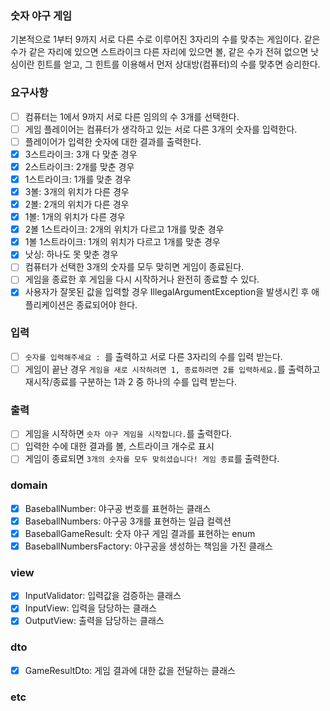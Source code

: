 ### 숫자 야구 게임

기본적으로 1부터 9까지 서로 다른 수로 이루어진 3자리의 수를 맞추는 게임이다.
같은 수가 같은 자리에 있으면 스트라이크 다른 자리에 있으면 볼, 같은 수가 전혀 없으면 낫싱이란 힌트를 얻고, 그 힌트를 이용해서 먼저 상대방(컴퓨터)의 수를 맞추면 승리한다.

### 요구사항

- [ ]  컴퓨터는 1에서 9까지 서로 다른 임의의 수 3개를 선택한다.
- [ ]  게임 플레이어는 컴퓨터가 생각하고 있는 서로 다른 3개의 숫자를 입력한다.
- [ ]  플레이어가 입력한 숫자에 대한 결과를 출력한다.
- [x]  3스트라이크: 3개 다 맞춘 경우
- [x]  2스트라이크: 2개를 맞춘 경우
- [x]  1스트라이크: 1개를 맞춘 경우
- [x]  3볼: 3개의 위치가 다른 경우
- [x]  2볼: 2개의 위치가 다른 경우
- [x]  1볼: 1개의 위치가 다른 경우
- [x]  2볼 1스트라이크: 2개의 위치가 다르고 1개를 맞춘 경우
- [x]  1볼 1스트라이크: 1개의 위치가 다르고 1개를 맞춘 경우
- [x]  낫싱: 하나도 못 맞춘 경우
- [ ]  컴퓨터가 선택한 3개의 숫자를 모두 맞히면 게임이 종료된다.
- [ ]  게임을 종료한 후 게임을 다시 시작하거나 완전히 종료할 수 있다.
- [x]  사용자가 잘못된 값을 입력할 경우 IllegalArgumentException을 발생시킨 후 애플리케이션은 종료되어야 한다.

### 입력

- [ ]  `숫자를 입력해주세요 : `를 출력하고 서로 다른 3자리의 수를 입력 받는다.
- [ ]  게임이 끝난 경우 `게임을 새로 시작하려면 1, 종료하려면 2를 입력하세요.`를 출력하고 재시작/종료를 구분하는 1과 2 중 하나의 수를 입력 받는다.

### 출력

- [ ]  게임을 시작하면 `숫자 야구 게임을 시작합니다.`를 출력한다.
- [ ]  입력한 수에 대한 결과를 볼, 스트라이크 개수로 표시
- [ ]  게임이 종료되면 `3개의 숫자를 모두 맞히셨습니다! 게임 종료`를 출력한다.

### domain

- [x]  BaseballNumber: 야구공 번호를 표현하는 클래스
- [x]  BaseballNumbers: 야구공 3개를 표현하는 일급 컬렉션
- [x]  BaseballGameResult: 숫자 야구 게임 결과를 표현하는 enum
- [x]  BaseballNumbersFactory: 야구공을 생성하는 책임을 가진 클래스

### view

- [x]  InputValidator: 입력값을 검증하는 클래스
- [x]  InputView: 입력을 담당하는 클래스
- [x]  OutputView: 출력을 담당하는 클래스

### dto

- [x]  GameResultDto: 게임 결과에 대한 값을 전달하는 클래스

### etc
